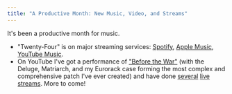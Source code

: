 ```yaml
---
title: "A Productive Month: New Music, Video, and Streams"
---
```


It's been a productive month for music.

- "Twenty-Four" is on major streaming services: <a href="https://open.spotify.com/track/39M6Y372B4gFdqpHHgjv2r?si=1a12c49339824580">Spotify</a>, <a href="https://music.apple.com/us/album/twenty-four-single/1577100677">Apple Music</a>, <a href="https://music.youtube.com/playlist?list=OLAK5uy_lkGD_YZJxomxS-5z2hL0jluduvg03av9A&feature=share">YouTube Music</a>.
- On YouTube I've got a performance of <a href="https://youtu.be/PK_w2Fw5e-c">"Before the War"</a> (with the Deluge, Matriarch, and my Eurorack case forming the most complex and comprehensive patch I've ever created) and have done <a href="https://youtu.be/2sPbcsIWzQY">several</a> <a href="https://youtu.be/Zfv4gPIJCZ4">live</a> <a href="https://youtu.be/VueXm1sGNgg">streams</a>. More to come!
